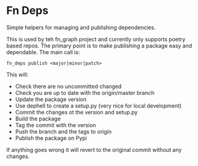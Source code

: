 # Fn Deps

Simple helpers for managing and publishing dependencies.

This is used by teh fn_graph project and currently only supports poetry based repos. The primary point is to make publishing a package easy and dependable. The main call is:

`fn_deps publish <major|minor|patch>`

This will:

* Check there are no uncommitted changed
* Check you are up to date with the origin/master branch
* Update the package version
* Use dephell to create a setup.py (very nice for local development)
* Commit the changes ot the version and setup.py
* Build the package
* Tag the commit with the version
* Push the branch and the tags to origin
* Publish the package on Pypi

If anything goes wrong it will revert to the original commit without any changes.
